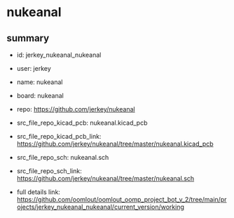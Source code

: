 # nukeanal
 
## summary 
* id: jerkey_nukeanal_nukeanal
* user: jerkey
* name: nukeanal
* board: nukeanal
* repo: https://github.com/jerkey/nukeanal
* src_file_repo_kicad_pcb: nukeanal.kicad_pcb
* src_file_repo_kicad_pcb_link: https://github.com/jerkey/nukeanal/tree/master/nukeanal.kicad_pcb


* src_file_repo_sch: nukeanal.sch
* src_file_repo_sch_link: https://github.com/jerkey/nukeanal/tree/master/nukeanal.sch
* full details link: https://github.com/oomlout/oomlout_oomp_project_bot_v_2/tree/main/projects/jerkey_nukeanal_nukeanal/current_version/working  







